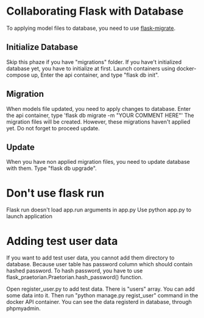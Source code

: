 # Collaborating Flask with Database

To applying model files to database, you need to use [flask-migrate](https://flask-migrate.readthedocs.io/en/latest/).

## Initialize Database

Skip this phaze if you have "migrations" folder.
If you have't initialized database yet, you have to initialize at first.
Launch containers using docker-compose up, Enter the api container, and type "flask db init".

## Migration

When models file updated, you need to apply changes to database.
Enter the api container, type 'flask db migrate -m "YOUR COMMENT HERE"'
The migration files will be created.
However, these migrations haven't applied yet.
Do not forget to proceed update.

## Update

When you have non applied migration files, you need to update database with them.
Type "flask db upgrade".

# Don't use flask run

Flask run doesn't load app.run arguments in app.py
Use python app.py to launch application

# Adding test user data

If you want to add test user data, you cannot add them directory to database.
Because user table has password column which should contain hashed password.
To hash password, you have to use flask_praetorian.Praetorian.hash_password() function.

Open register_user.py to add test data.
There is "users" array. You can add some data into it.
Then run "python manage.py regist_user" command in the docker API container.
You can see the data registerd in database, through phpmyadmin.
